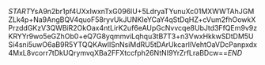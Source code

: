 $START$YsA9n2br1pf4UXxIwxnTxG096lU+5LdryaTYunuXc01MXWWTAhJGMZLk4p+Na9AngBQV4quoF58ryvUkJUNKIeYCaY4qStDqHZ+cVum2fhOowkXPrzddGKzV3QWBiR2OkOax4ntLirK2uf6eAUpGcNvvcqe8UbJtd3FfQEm9v9zKRYYr9wo5eGZhOb0+eQ7G8yqmmviLqhqu3tB7T3+n3VwxHkkwSDtDM5USi4sni5uwO6aB9R5YTQQKAwIlSnNsiMdRU5tDArUkcarIlVehtOaVDcPanpxdx4MxL8vcorr7tDkUQrymvqXBa2FFXtccfph26NtNI9YrZrfLraBDcw==$END$